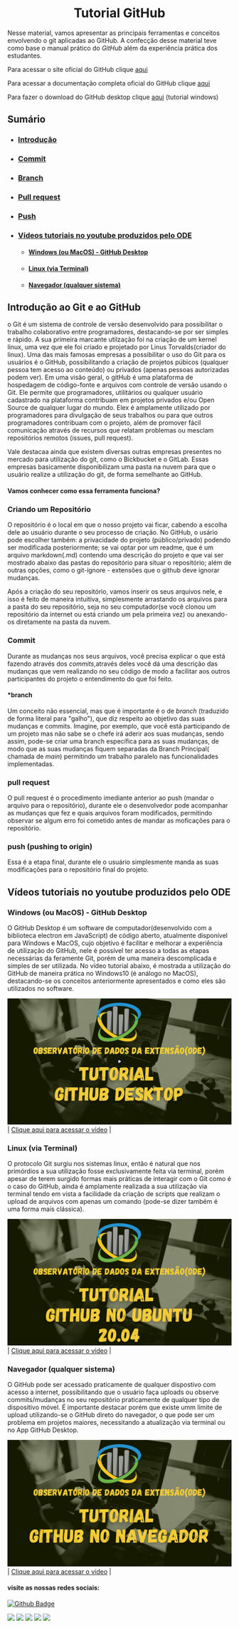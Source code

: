 <h1 align="center">Tutorial GitHub</h1>

Nesse material, vamos apresentar as principais ferramentas e conceitos envolvendo o git aplicadas ao GitHub. A confecção desse material teve como base o manual prático do _GitHub_ além da experiência prática dos estudantes.


Para acessar o site oficial do GitHub clique [aqui](https://github.com/)

Para acessar a documentação completa oficial do GitHub clique [aqui](https://docs.github.com/pt)

Para fazer o download do GitHub desktop clique [aqui](https://desktop.github.com/) (tutorial windows)

## Sumário

* ### [Introdução](#intro)

* ### [Commit](#commit)
    
* ### [Branch](#branch-tag)

* ### [Pull request](#pull-link)

* ### [Push](#push-link)

* ### [Vídeos tutoriais no youtube produzidos pelo ODE](#videos)
    * #### [Windows (ou MacOS) - GitHub Desktop](#metodo1)
    * #### [Linux (via Terminal)](#metodo2)
    * #### [Navegador (qualquer sistema)](#metodo3)



## Introdução ao Git e ao GitHub <a name="intro"></a>

o Git é um sistema de controle de versão desenvolvido para possibilitar o trabalho colaborativo entre programadores, destacando-se por ser simples e rápido. A sua primeira marcante utilzação foi na criação de um kernel linux, uma vez que ele foi criado e projetado por Linus Torvalds(criador do linux). Uma das mais famosas empresas a possibilitar o uso do Git para os usuários é o GitHub, possibilitando a criação de projetos púbicos (qualquer pessoa tem acesso ao conteúdo) ou privados (apenas pessoas autorizadas podem ver). Em uma visão geral, o gitHub é uma plataforma de hospedagem de código-fonte e arquivos com controle de versão usando o Git. Ele permite que programadores, utilitários ou qualquer usuário cadastrado na plataforma contribuam em projetos privados e/ou Open Source de qualquer lugar do mundo. Elex é amplamente utilizado por programadores para divulgação de seus trabalhos ou para que outros programadores contribuam com o projeto, além de promover fácil comunicação através de recursos que relatam problemas ou mesclam repositórios remotos (issues, pull request).

Vale destacaa ainda que existem diversas outras empresas presentes no mercado para utilização do git, como o Bickbucket e o GitLab. Essas empresas basicamente disponibilizam uma pasta na nuvem para que o usuário realize a utilização do git, de forma semelhante ao GitHub. 

#### Vamos conhecer como essa ferramenta funciona?

### Criando um Repositório <a name="criando-repositorio"></a>
O repositório é o local em que o nosso projeto vai ficar, cabendo a escolha dele ao usuário durante o seu processo de criação. No GitHub, o usário pode escolher também: a privacidade do projeto (público/privado) podendo ser modificada posteriormente; se vai optar por um readme, que é um arquivo markdown(.md) contendo uma descrição do projeto e que vai ser mostrado abaixo das pastas do repositório para situar o repositório; além de outras opções, como o git-ignore - extensões que o github deve ignorar mudanças.

Após a criação do seu repositório, vamos inserir os seus arquivos nele, e isso é feito de maneira intuitiva, simplesmente arrastando os arquivos para a pasta do seu repositório, seja no seu computador(se você clonou um repositório da internet ou está criando um pela primeira vez) ou anexando-os diretamente na pasta da nuvem.

### Commit <a name="commit"></a>
Durante as mudanças nos seus arquivos, você precisa explicar o que está fazendo através dos _commits_,através deles você dá uma descrição das mudanças que vem realizando no seu código de modo a facilitar aos outros participantes do projeto o entendimento do que foi feito.
 

#### *branch <a name="branch-tag"></a>
Um conceito não essencial, mas que é importante é o de _branch_ (traduzido de forma literal para "galho"), que diz respeito ao objetivo das suas mudanças e commits. Imagine, por exemplo, que você está participando de um projeto mas não sabe se o chefe irá aderir aos suas mudanças, sendo assim, pode-se criar uma branch específica para as suas mudanças, de modo que as suas mudanças fiquem separadas da Branch Principal( chamada de _main_) permitindo um trabalho paralelo nas funcionalidades implementadas.  


### pull request <a name="pull-link"></a>
O pull request é o procedimento imediante anterior ao push (mandar o arquivo para o repositório), durante ele o desenvolvedor pode acompanhar as mudanças que fez e quais arquivos foram modificados, permitindo observar se algum erro foi cometido antes de mandar as moficações para o repositório.

### push (pushing to origin) <a name="push-link"></a>
Essa é a etapa final, durante ele o usuário simplesmente manda as suas modificações para o repositório final do projeto. 


## Vídeos tutoriais no youtube produzidos pelo ODE <a name="videos"></a>

### Windows (ou MacOS) - GitHub Desktop <a name="metodo1"></a>
O GitHub Desktop é um software de computador(desenvolvido com a biblioteca electron em JavaScript) de código aberto, atualmente disponível para Windows e MacOS, cujo objetivo é facilitar e melhorar a experiência de utilização do GitHub, nele é possível ter acesso a todas as etapas necessárias da feramente Git, porém de uma maneira descomplicada e simples de ser utilizada. No vídeo tutorial abaixo, é mostrada a utilização do GitHub de maneira prática no Windows10 (é análogo no MacOS), destacando-se os conceitos anteriormente apresentados e como eles são utilizados no software.  

[<img src="pictures/thumb1.jpg" >](https://www.youtube.com/watch?v=z0nHNl_YzGw)
| [Clique aqui para acessar o vídeo](https://www.youtube.com/watch?v=z0nHNl_YzGw "obrigatorio") |
 

### Linux (via Terminal) <a name="metodo2"></a>
O protocolo Git surgiu nos sistemas linux, então é natural que nos primórdios a sua utilização fosse exclusivamente feita via terminal, porém apesar de terem surgido formas mais práticas de interagir com o Git como é o caso do GitHub, ainda é amplamente realizada a sua utilização via terminal tendo em vista a facilidade da criação de scripts que realizam o upload de arquivos com apenas um comando (pode-se dizer também é uma forma mais clássica). 

[<img src="pictures/thumb2.png" >](https://www.youtube.com/watch?v=vcjkQaORz1k)
| [Clique aqui para acessar o vídeo](https://www.youtube.com/watch?v=vcjkQaORz1k "obrigatorio") |

### Navegador (qualquer sistema) <a name="metodo3"></a>
O GitHub pode ser acessado praticamente de qualquer dispostivo com acesso a internet, possibilitando que o usuário faça uploads ou observe commits/mudanças no seu repositório praticamente de qualquer tipo de dispositivo móvel. É importante destacar porém que existe umm limite de upload utilizando-se o GitHub direto do navegador, o que pode ser um problema em projetos maiores, necessitando a atualização via terminal ou no App GitHub Desktop.

[<img src="pictures/thumb3.png" >](https://www.youtube.com/watch?v=OUXHaj6kdb0)
| [Clique aqui para acessar o vídeo](https://www.youtube.com/watch?v=OUXHaj6kdb0 "obrigatorio") |

#### visite as nossas redes sociais:

[![Github Badge](https://img.shields.io/badge/-Github-000?style=flat-square&logo=Github&logoColor=white&link=https://github.com/ODEUFPB)](https://github.com/ODEUFPB/)


[<img src="https://img.shields.io/badge/twitter-%231DA1F2.svg?&style=for-the-badge&logo=twitter&logoColor=white" />](https://twitter.com/USERNAME) [<img src="https://img.shields.io/badge/medium-%2312100E.svg?&style=for-the-badge&logo=medium&logoColor=white" />](https://medium.com/USERNAME)  [<img src="https://img.shields.io/badge/linkedin-%230077B5.svg?&style=for-the-badge&logo=linkedin&logoColor=white" />](https://www.linkedin.com/in/USERNAME/) [<img src = "https://img.shields.io/badge/instagram-%23E4405F.svg?&style=for-the-badge&logo=instagram&logoColor=white">](https://www.instagram.com/USERNAME/) [<img src = "https://img.shields.io/badge/facebook-%231877F2.svg?&style=for-the-badge&logo=facebook&logoColor=white">](https://www.facebook.com/USERNAME)